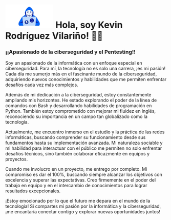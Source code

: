 # <img src="https://github.com/v1l4x/v1l4x/blob/main/Miniatura.png" width="150"> Hola, soy Kevin Rodríguez Vilariño! 👋🏼

### ¡¡Apasionado de la ciberseguridad y el Pentesting!!



Soy un apasionado de la informática con un enfoque especial en ciberseguridad. Para mí, la tecnología no es solo una carrera, ¡es mi pasión! Cada día me sumerjo más en el fascinante mundo de la ciberseguridad, adquiriendo nuevos conocimientos y habilidades que me permiten enfrentar desafíos cada vez más complejos.

Además de mi dedicación a la ciberseguridad, estoy constantemente ampliando mis horizontes. He estado explorando el poder de la línea de comandos con Bash y desarrollando habilidades de programación en Python. También estoy comprometido con mejorar mi fluidez en inglés, reconociendo su importancia en un campo tan globalizado como la tecnología.

Actualmente, me encuentro inmerso en el estudio y la práctica de las redes informáticas, buscando comprender su funcionamiento desde sus fundamentos hasta su implementación avanzada. Mi naturaleza sociable y mi habilidad para interactuar con el público me permiten no solo enfrentar desafíos técnicos, sino también colaborar eficazmente en equipos y proyectos.

Cuando me involucro en un proyecto, me entrego por completo. Mi compromiso es dar el 100%, buscando siempre alcanzar los objetivos con excelencia y superar las expectativas. Creo firmemente en el poder del trabajo en equipo y en el intercambio de conocimientos para lograr resultados excepcionales.

¡Estoy emocionado por lo que el futuro me depara en el mundo de la tecnología! Si compartes mi pasión por la informática y la ciberseguridad, ¡me encantaría conectar contigo y explorar nuevas oportunidades juntos!


